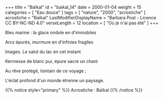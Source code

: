 +++
title = "Baïkal"
id = "baikal_14"
date = 2000-01-04
weight = 15
categories = [ "Eau douce" ]
tags = [ "nature", "2000", "acrostiche" ]
acrostiche = "Baïkal"
LastModifierDisplayName = "Barbara Post - Licence CC BY-NC-ND 4.0"
verseLength = 12
location = [ "Où je n'ai pas été" ]
+++

Bleu marine : la glace ondule en d'immobiles

Arcs épurés, murmure en d'infinies fragiles

Images. Le salut du lac en cet instant

Kermesse de blanc pur, épure sacre un chant

Au rêve protégé, lointain de ce voyage ;

L'éclat profond d'un monde étrenne un paysage.

{{% notice style="primary" %}}
Acrostiche : Baïkal
{{% /notice %}}
